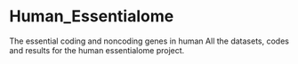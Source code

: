 # Human_Essentialome
The essential coding and noncoding genes in human
All the datasets, codes and results for the human essentialome project. 
